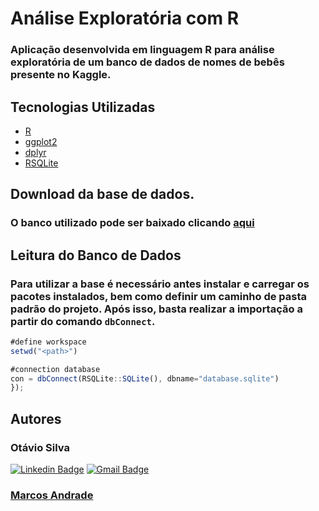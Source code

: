 # Análise Exploratória com R
### Aplicação desenvolvida em linguagem R para análise exploratória de um banco de dados de nomes de bebês presente no Kaggle.

## Tecnologias Utilizadas
- [R](https://www.r-project.org/)
- [ggplot2](https://ggplot2.tidyverse.org/)
- [dplyr](https://dplyr.tidyverse.org/)
- [RSQLite](https://cran.r-project.org/web/packages/RSQLite/vignettes/RSQLite.html)

## Download da base de dados.
### O banco utilizado pode ser baixado clicando <a href='https://www.kaggle.com/kaggle/us-baby-names'>aqui</a>

## Leitura do Banco de Dados
### Para utilizar a base é necessário antes instalar e carregar os pacotes instalados, bem como definir um caminho de pasta padrão do projeto. Após isso, basta realizar a importação a partir do comando ```dbConnect```.

~~~JavaScript
#define workspace
setwd("<path>")

#connection database
con = dbConnect(RSQLite::SQLite(), dbname="database.sqlite")
});
~~~

## Autores
### <b>Otávio Silva</b>

[![Linkedin Badge](https://img.shields.io/badge/-LinkedIn-blue?style=flat-square&logo=Linkedin&logoColor=white&link=https://www.linkedin.com/in/otaviosilva22/)](https://www.linkedin.com/in/otaviosilva22/)
[![Gmail Badge](https://img.shields.io/badge/-Gmail-c14438?style=flat-square&logo=Gmail&logoColor=white&link=mailto:otavio.ssilva22@gmail.com)](mailto:otavio.ssilva22@gmail.com)

### <a href='https://github.com/MarcosP-Andrade'><b>Marcos Andrade</b><a>
